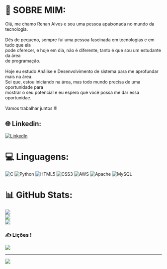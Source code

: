 # 💫 SOBRE MIM:
Olá, me chamo Renan Alves e sou uma pessoa apaixonada no mundo da tecnologia.<br><br>Dês de pequeno, sempre fui uma pessoa fascinada em tecnologias e em tudo que ela<br>pode oferecer, e hoje em dia, não é diferente, tanto é que sou um estudante da área<br>de programação.<br><br>Hoje eu estudo Análise e Desenvolvimento de sistema para me aprofundar mais na área.<br>Sei que, estou iniciando na área, mas todo mundo precisa de uma oportunidade para<br>mostrar o seu potencial e eu espero que você possa me dar essa oportunidae.<br><br>Vamos trabalhar juntos !!!


## 🌐 Linkedin:
[![LinkedIn](https://img.shields.io/badge/LinkedIn-%230077B5.svg?logo=linkedin&logoColor=white)](www.linkedin.com/in/renan-alves-silva) 

# 💻 Linguagens:
![C](https://img.shields.io/badge/c-%2300599C.svg?style=for-the-badge&logo=c&logoColor=white) ![Python](https://img.shields.io/badge/python-3670A0?style=for-the-badge&logo=python&logoColor=ffdd54) ![HTML5](https://img.shields.io/badge/html5-%23E34F26.svg?style=for-the-badge&logo=html5&logoColor=white) ![CSS3](https://img.shields.io/badge/css3-%231572B6.svg?style=for-the-badge&logo=css3&logoColor=white) ![AWS](https://img.shields.io/badge/AWS-%23FF9900.svg?style=for-the-badge&logo=amazon-aws&logoColor=white) ![Apache](https://img.shields.io/badge/apache-%23D42029.svg?style=for-the-badge&logo=apache&logoColor=white) ![MySQL](https://img.shields.io/badge/mysql-%2300f.svg?style=for-the-badge&logo=mysql&logoColor=white)
# 📊 GitHub Stats:
![](https://github-readme-stats.vercel.app/api?username=RenanAlvesSilva&theme=radical&hide_border=false&include_all_commits=true&count_private=true)<br/>
![](https://github-readme-streak-stats.herokuapp.com/?user=RenanAlvesSilva&theme=radical&hide_border=false)<br/>
![](https://github-readme-stats.vercel.app/api/top-langs/?username=RenanAlvesSilva&theme=radical&hide_border=false&include_all_commits=true&count_private=true&layout=compact)

### ✍️ Lições !
![](https://quotes-github-readme.vercel.app/api?type=horizontal&theme=radical)

---
[![](https://visitcount.itsvg.in/api?id=RenanAlvesSilva&icon=0&color=0)](https://visitcount.itsvg.in)

<!-- Proudly created with GPRM ( https://gprm.itsvg.in ) -->
